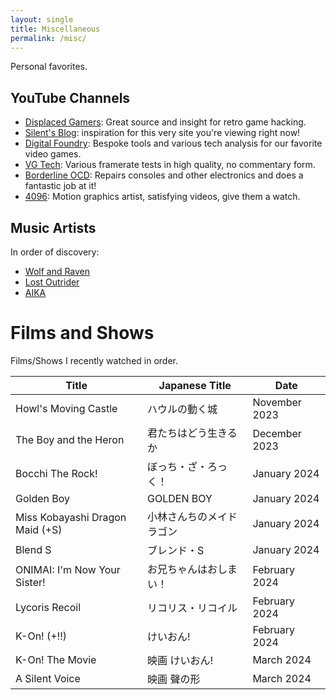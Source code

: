 ```yaml
---
layout: single
title: Miscellaneous
permalink: /misc/
---
```


Personal favorites.

## YouTube Channels

- [Displaced Gamers](https://youtube.com/c/DisplacedGamers): Great source and insight for retro game hacking.
- [Silent's Blog](https://cookieplmonster.github.io/): inspiration for this very site you're viewing right now!
- [Digital Foundry](https://twitter.com/digitalfoundry): Bespoke tools and various tech analysis for our favorite video games.
- [VG Tech](https://youtube.com/c/VGTech): Various framerate tests in high quality, no commentary form.
- [Borderline OCD](https://youtube.com/c/BorderlineOCD): Repairs consoles and other electronics and does a fantastic job at it!
- [4096](https://youtube.com/c/4096k): Motion graphics artist, satisfying videos, give them a watch.

## Music Artists

In order of discovery:

- [Wolf and Raven](https://wolf-and-raven.bandcamp.com/music)
- [Lost Outrider](https://lostoutrider.bandcamp.com/music)
- [AIKA <i class="twa twa-cherry-blossom"></i>](https://aikamusics.bandcamp.com/music)

# Films and Shows

Films/Shows I recently watched in order.

| Title                           | Japanese Title | Date          |
|---------------------------------|----------------|---------------|
| Howl's Moving Castle            | ハウルの動く城        | November 2023 |
| The Boy and the Heron           | 君たちはどう生きるか     | December 2023 |
| Bocchi The Rock!                | ぼっち・ざ・ろっく！     | January 2024  |
| Golden Boy                      | GOLDEN BOY     | January 2024  |
| Miss Kobayashi Dragon Maid (+S) | 小林さんちのメイドラゴン   | January 2024  |
| Blend S                         | ブレンド・S         | January 2024  |
| ONIMAI: I'm Now Your Sister!    | お兄ちゃんはおしまい！    | February 2024 |
| Lycoris Recoil | リコリス・リコイル | February 2024 |
| K-On! (+!!) | けいおん! | February 2024 |
| K-On! The Movie | 映画 けいおん! | March 2024 |
| A Silent Voice | 映画 聲の形 | March 2024 |
